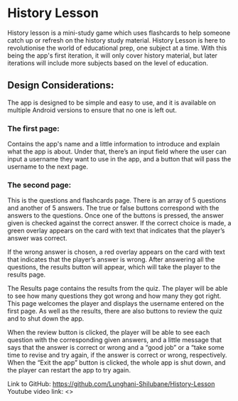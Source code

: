 # History Lesson
History lesson is a mini-study game which uses flashcards to help someone catch up or refresh on the history study material. History Lesson is here to revolutionise the world of educational prep, one subject at a time. With this being the app's first iteration, it will only cover history material, but later iterations will include more subjects based on the level of education.

## Design Considerations:
The app is designed to be simple and easy to use, and it is available on multiple Android versions to ensure that no one is left out.
 
### The first page:
 
Contains the app's name and a little information to introduce and explain what the app is about. Under that, there’s an input field where the user can input a username they want to use in the app, and a button that will pass the username to the next page.

### The second page:
 
This is the questions and flashcards page. There is an array of 5 questions and another of 5 answers. The true or false buttons correspond with the answers to the questions. Once one of the buttons is pressed, the answer given is checked against the correct answer. 
If the correct choice is made, a green overlay appears on the card with text that indicates that the player’s answer was correct.
 
If the wrong answer is chosen, a red overlay appears on the card with text that indicates that the player’s answer is wrong. After answering all the questions, the results button will appear, which will take the player to the results page.
 
The Results page contains the results from the quiz. The player will be able to see how many questions they got wrong and how many they got right. This page welcomes the player and displays the username entered on the first page. As well as the results, there are also buttons to review the quiz and to shut down the app.

 
When the review button is clicked, the player will be able to see each question with the corresponding given answers, and a little message that says that the answer is correct or wrong and a “good job” or a “take some time to revise and try again, if the answer is correct or wrong, respectively.
When the “Exit the app” button is clicked, the whole app is shut down, and the player can restart the app to try again.


Link to GitHub: <https://github.com/Lunghani-Shilubane/History-Lesson>
Youtube video link: <>
